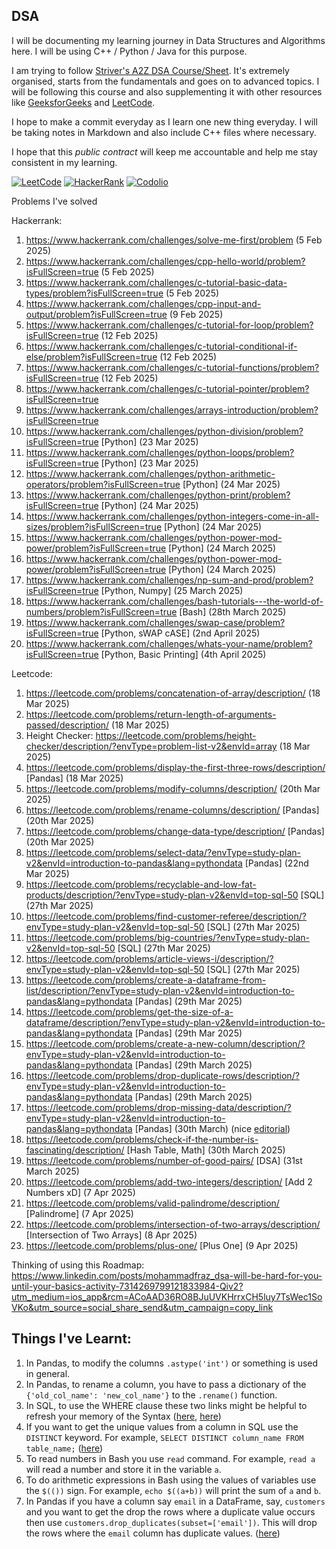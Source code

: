 ## DSA

I will be documenting my learning journey in Data Structures and Algorithms here. I will be using C++ / Python / Java for this purpose.

I am trying to follow [Striver's A2Z DSA Course/Sheet](https://takeuforward.org/strivers-a2z-dsa-course/strivers-a2z-dsa-course-sheet-2). It's extremely organised, starts from the fundamentals and goes on to advanced topics. I will be following this course and also supplementing it with other resources like [GeeksforGeeks](https://www.geeksforgeeks.org/) and [LeetCode](https://leetcode.com/).

I hope to make a commit everyday as I learn one new thing everyday. I will be taking notes in Markdown and also include C++ files where necessary.

I hope that this *public contract* will keep me accountable and help me stay consistent in my learning.

[![LeetCode](https://img.shields.io/badge/LeetCode-orange?style=for-the-badge&logo=leetcode&logoColor=white)](https://leetcode.com/u/annimukh/)
[![HackerRank](https://img.shields.io/badge/HackerRank-2EC866?style=for-the-badge&logo=hackerrank&logoColor=white)](https://www.hackerrank.com/profile/mukh_aniruddha)
[![Codolio](https://img.shields.io/badge/Codolio-blueviolet?style=for-the-badge)](https://codolio.com/profile/annimukh)


<summary>Problems I've solved</summary>


Hackerrank:
1. https://www.hackerrank.com/challenges/solve-me-first/problem (5 Feb 2025)
2. https://www.hackerrank.com/challenges/cpp-hello-world/problem?isFullScreen=true (5 Feb 2025)
3. https://www.hackerrank.com/challenges/c-tutorial-basic-data-types/problem?isFullScreen=true (5 Feb 2025)
4. https://www.hackerrank.com/challenges/cpp-input-and-output/problem?isFullScreen=true (9 Feb 2025)
5. https://www.hackerrank.com/challenges/c-tutorial-for-loop/problem?isFullScreen=true (12 Feb 2025)
6. https://www.hackerrank.com/challenges/c-tutorial-conditional-if-else/problem?isFullScreen=true (12 Feb 2025)
7. https://www.hackerrank.com/challenges/c-tutorial-functions/problem?isFullScreen=true (12 Feb 2025)
8. https://www.hackerrank.com/challenges/c-tutorial-pointer/problem?isFullScreen=true
9. https://www.hackerrank.com/challenges/arrays-introduction/problem?isFullScreen=true
10. https://www.hackerrank.com/challenges/python-division/problem?isFullScreen=true [Python] (23 Mar 2025)
11. https://www.hackerrank.com/challenges/python-loops/problem?isFullScreen=true [Python] (23 Mar 2025)
12. https://www.hackerrank.com/challenges/python-arithmetic-operators/problem?isFullScreen=true [Python] (24 Mar 2025)
13. https://www.hackerrank.com/challenges/python-print/problem?isFullScreen=true [Python] (24 Mar 2025)
14. https://www.hackerrank.com/challenges/python-integers-come-in-all-sizes/problem?isFullScreen=true [Python] (24 Mar 2025)
15. https://www.hackerrank.com/challenges/python-power-mod-power/problem?isFullScreen=true [Python] (24 March 2025)
16. https://www.hackerrank.com/challenges/python-power-mod-power/problem?isFullScreen=true [Python] (24 March 2025)
17. https://www.hackerrank.com/challenges/np-sum-and-prod/problem?isFullScreen=true [Python, Numpy] (25 March 2025)
18. https://www.hackerrank.com/challenges/bash-tutorials---the-world-of-numbers/problem?isFullScreen=true [Bash] (28th March 2025)
19. https://www.hackerrank.com/challenges/swap-case/problem?isFullScreen=true [Python, sWAP cASE] (2nd April 2025)
20. https://www.hackerrank.com/challenges/whats-your-name/problem?isFullScreen=true [Python, Basic Printing] (4th April 2025)


Leetcode:
1. https://leetcode.com/problems/concatenation-of-array/description/ (18 Mar 2025)
2. https://leetcode.com/problems/return-length-of-arguments-passed/description/ (18 Mar 2025)
3. Height Checker: https://leetcode.com/problems/height-checker/description/?envType=problem-list-v2&envId=array (18 Mar 2025)
4. https://leetcode.com/problems/display-the-first-three-rows/description/ [Pandas] (18 Mar 2025)
5. https://leetcode.com/problems/modify-columns/description/ (20th Mar 2025)
6. https://leetcode.com/problems/rename-columns/description/ [Pandas] (20th Mar 2025)
7. https://leetcode.com/problems/change-data-type/description/ [Pandas] (20th Mar 2025)
8. https://leetcode.com/problems/select-data/?envType=study-plan-v2&envId=introduction-to-pandas&lang=pythondata [Pandas] (22nd Mar 2025)
9. https://leetcode.com/problems/recyclable-and-low-fat-products/description/?envType=study-plan-v2&envId=top-sql-50 [SQL] (27th Mar 2025)
10. https://leetcode.com/problems/find-customer-referee/description/?envType=study-plan-v2&envId=top-sql-50 [SQL] (27th Mar 2025)
11. https://leetcode.com/problems/big-countries/?envType=study-plan-v2&envId=top-sql-50 [SQL] (27th Mar 2025)
12. https://leetcode.com/problems/article-views-i/description/?envType=study-plan-v2&envId=top-sql-50 [SQL] (27th Mar 2025)
13. https://leetcode.com/problems/create-a-dataframe-from-list/description/?envType=study-plan-v2&envId=introduction-to-pandas&lang=pythondata [Pandas] (29th Mar 2025)
14. https://leetcode.com/problems/get-the-size-of-a-dataframe/description/?envType=study-plan-v2&envId=introduction-to-pandas&lang=pythondata [Pandas] (29th Mar 2025)
15. https://leetcode.com/problems/create-a-new-column/description/?envType=study-plan-v2&envId=introduction-to-pandas&lang=pythondata [Pandas] (29th March 2025)
16. https://leetcode.com/problems/drop-duplicate-rows/description/?envType=study-plan-v2&envId=introduction-to-pandas&lang=pythondata [Pandas] (29th March 2025)
17. https://leetcode.com/problems/drop-missing-data/description/?envType=study-plan-v2&envId=introduction-to-pandas&lang=pythondata [Pandas] (30th March) (nice [editorial](https://leetcode.com/problems/drop-missing-data/editorial/?envType=study-plan-v2&envId=introduction-to-pandas&lang=pythondata))
18. https://leetcode.com/problems/check-if-the-number-is-fascinating/description/ [Hash Table, Math] (30th March 2025)
19. https://leetcode.com/problems/number-of-good-pairs/ [DSA] (31st March 2025)
20. https://leetcode.com/problems/add-two-integers/description/ [Add 2 Numbers xD] (7 Apr 2025)
21. https://leetcode.com/problems/valid-palindrome/description/ [Palindrome] (7 Apr 2025)
22. https://leetcode.com/problems/intersection-of-two-arrays/description/ [Intersection of Two Arrays] (8 Apr 2025)
23. https://leetcode.com/problems/plus-one/ [Plus One] (9 Apr 2025)


Thinking of using this Roadmap: https://www.linkedin.com/posts/mohammadfraz_dsa-will-be-hard-for-you-until-your-basics-activity-7314269799121833984-Qiv2?utm_medium=ios_app&rcm=ACoAAD36RO8BJuUVKHrrxCH5luy7TsWec1SoVKo&utm_source=social_share_send&utm_campaign=copy_link

## Things I've Learnt:

1. In Pandas, to modify the columns `.astype('int')` or something is used in general.
2. In Pandas, to rename a column, you have to pass a dictionary of the `{'old_col_name': 'new_col_name'}` to the `.rename()` function.
3. In SQL, to use the WHERE clause these two links might be helpful to refresh your memory of the Syntax ([here](https://five.co/blog/sql-multiple-where-clauses/#:~:text=%27New%20York%27%3B-,Combining%20Multiple%20WHERE%20Clauses,Using%20OR%20operator), [here](https://www.w3schools.com/sql/sql_where.asp))
4. If you want to get the unique values from a column in SQL use the `DISTINCT` keyword. For example, `SELECT DISTINCT column_name FROM table_name;` ([here](https://www.w3schools.com/sql/sql_distinct.asp))
5. To read numbers in Bash you use `read` command. For example, `read a` will read a number and store it in the variable `a`.
6. To do arithmetic expressions in Bash using the values of variables use the `$(())` sign. For example, `echo $((a+b))` will print the sum of `a` and `b`.
7. In Pandas if you have a column say `email` in a DataFrame, say, `customers` and you want to get the drop the rows where a duplicate value occurs then use `customers.drop_duplicates(subset=['email'])`. This will drop the rows where the `email` column has duplicate values. ([here](https://medium.com/@robertsevan/leetcode-problem-2882-drop-duplicate-rows-leetcode-introduction-to-pandas-70e8a5298e40))
   



